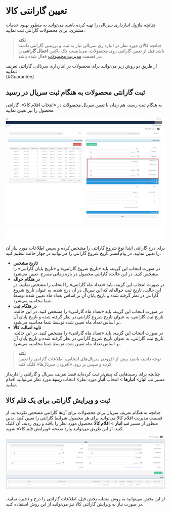 # تعیین گارانتی کالا 
چنانچه ماژول انبارداری سریالی را تهیه کرده باشید می‌توانید به منظور بهبود خدمات مشتری، برای محصولات گارانتی ثبت نمایید.<br>

>**نکته**<br>
چنانچه کالای مورد نظر در انبارداری سریالی نیاز به ثبت و بررسی گارانتی داشته باشد قبل از تعیین گارانتی روی محصولات، می‌بایست چک باکس **اعمال گارانتی** را در قسمت [مدیریت محصولات]() فعال شده باشد.<br>

از طریق دو روش زیر می‌توانید برای محصولات در انبارداری سریالی،  گارانتی تعریف نمایید:<br>
{#Guarantee}
## ثبت گارانتی محصولات به هنگام ثبت سریال در رسید
به هنگام ثبت رسید،‌ هم زمان با [تعیین سریال محصولات]() در «انتخاب اقلام کالا»، گارانتی محصول را نیز تعیین نمایید.

![ثبت گارانتی](./Images/guarantee-list-method1.png.png)

برای درج گارانتی ابتدا نوع شروع گارانتی را مشخص کرده و سپس اطلاعات مورد نیاز آن را تعیین نمایید. در پیام‌گستر تاریخ شروع گارانتی را می‌توانید در چهار حالت تنظیم کنید:<br>
- **تاریخ مشخص**<br>
در صورت انتخاب این گزینه، باید «تاریخ شروع گارانتی» و «تاریخ پایان گارانتی» را مشخص کنید. در این حالت، گارانتی محصول در بازه زمانی مندرج، تعیین می‌شود.
- **در هنگام حواله**<br>
 در صورت انتخاب این گزینه، باید «تعداد ماه گارانتی» را انتخاب را مشخص نمایید. در این حالت،‌ تاریخ ثبت حواله‌ای که این سریال در آن درج شده،‌ به عنوان تاریخ شروع گارانتی در نظر گرفته شده و تاریخ پایان آن بر اساس تعداد ماه تعیین شده توسط شما محاسبه می‌شود.
- **در هنگام ثبت**<br>
در صورت انتخاب این گزینه، باید «تعداد ماه گارانتی» را مشخص کنید. در این حالت،‌ تاریخ ثبت گارانتی،‌ به عنوان تاریخ شروع گارانتی در نظر گرفته شده و تاریخ پایان آن بر اساس تعداد ماه تعیین شده توسط شما محاسبه می‌شود.
- **تایید اصالت کالا**<br>
در صورت انتخاب این گزینه، باید «تعداد ماه گارانتی» را مشخص کنید. در این حالت،‌ تاریخ ثبت گارانتی،‌ به عنوان تاریخ شروع گارانتی در نظر گرفته شده و تاریخ پایان آن بر اساس تعداد ماه تعیین شده توسط شما محاسبه می‌شود.

> **نکته**<br>
> توجه داشته باشید پیش از افزودن سریال‌های انتخابی، اطلاعات گارانتی را تعیین کرده و سپس بر روی «افزودن سریال‌ها» کلیک کنید.<br>

چنانچه برای رسیدهایی که پیش‌تر ثبت کرده‌اید قصد تعریف سریال و گارانتی را دارید‌از مسیر  تب **انبار**> **انبارها** > انتخاب **انبار** مورد نظر> انتخاب **رسید** مورد نظر می‌توانید اقدام نمایید.


## ثبت و ویرایش گارانتی برای یک قلم کالا
چنانچه به هنگام تعریف سریال برای محصولات برای آن‌ها گارانتی مشخص نکرده‌اید،‌ از قسمت مدیریت اقلام کالا می‌توانید برای هر محصول شرایط گارانتی را تعیین کنید. بدین منظور از مسیر  **تب انبار** > **اقلام کالا** محصول مورد نظر را یافته و روی ردیف آن کلیک کنید. از این طریق می‌توانید وارد صفحه «ویرایش قلم کالا» شوید.

![ثبت گارانتی برای تک محصول](./Images/guarantee-editing.png)

از این بخش می‌توانید به روش مشابه بخش قبل، اطلاعات گارانتی را درج و ذخیره نمایید. در صورت نیاز به ویرایش گارانتی کالا نیز می‌توانید از این روش استفاده کنید.